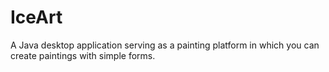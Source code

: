 # IceArt
A Java desktop application serving as a painting platform in which you can create paintings with simple forms.
